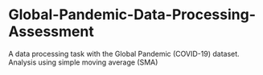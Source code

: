 # Global-Pandemic-Data-Processing-Assessment

A data processing task with the Global Pandemic (COVID-19) dataset. Analysis using simple moving average (SMA)
